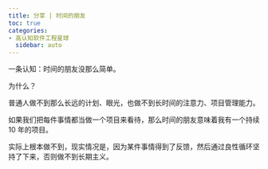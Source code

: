 ```yaml
---
title: 分享 | 时间的朋友
toc: true
categories:
- 高认知软件工程星球
  sidebar: auto
---
```


一条认知：时间的朋友没那么简单。

为什么？

普通人做不到那么长远的计划、眼光，也做不到长时间的注意力、项目管理能力。

如果我们把每件事情都当做一个项目来看待，那么时间的朋友意味着我有一个持续 10 年的项目。

实际上根本做不到，现实情况是，因为某件事情得到了反馈，然后通过良性循环坚持了下来，否则做不到长期主义。
